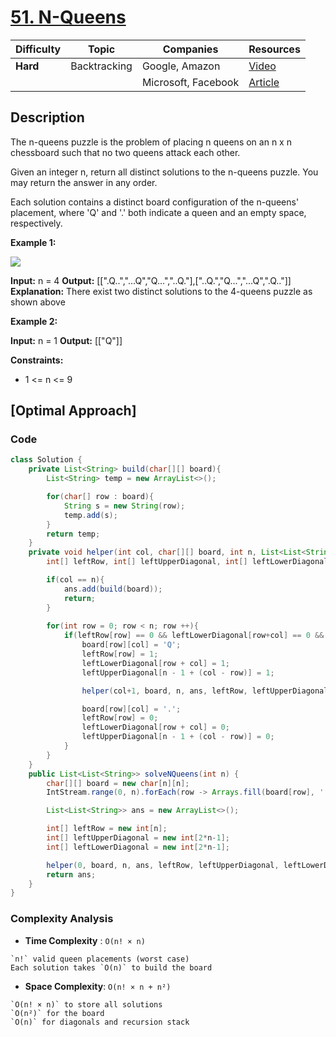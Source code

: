 # [51. N-Queens](https://leetcode.com/problems/n-queens/description/)

| Difficulty | Topic        | Companies           | Resources   |
| ---------- | ------------ | ------------------- | ----------- |
| **Hard**   | Backtracking | Google, Amazon      | [Video](https://youtu.be/i05Ju7AftcM?si=Gv5eTfGQdXlSx_IQ)   |
|            |              | Microsoft, Facebook | [Article](https://www.geeksforgeeks.org/n-queen-problem-backtracking-3/) |

## Description

The n-queens puzzle is the problem of placing n queens on an n x n chessboard such that no two queens attack each other.

Given an integer n, return all distinct solutions to the n-queens puzzle. You may return the answer in any order.

Each solution contains a distinct board configuration of the n-queens' placement, where 'Q' and '.' both indicate a queen and an empty space, respectively.

**Example 1:**

![](https://assets.leetcode.com/uploads/2020/11/13/queens.jpg)

**Input:** n = 4
**Output:** [[".Q..","...Q","Q...","..Q."],["..Q.","Q...","...Q",".Q.."]]
**Explanation:** There exist two distinct solutions to the 4-queens puzzle as shown above 

**Example 2:**

**Input:** n = 1
**Output:** [["Q"]]
 

**Constraints:**
* 1 <= n <= 9


## [Optimal Approach]

### Code
```java
class Solution {
    private List<String> build(char[][] board){
        List<String> temp = new ArrayList<>();

        for(char[] row : board){
            String s = new String(row);
            temp.add(s);
        }
        return temp;
    }
    private void helper(int col, char[][] board, int n, List<List<String>> ans,
        int[] leftRow, int[] leftUpperDiagonal, int[] leftLowerDiagonal){

        if(col == n){
            ans.add(build(board));
            return;
        }
        
        for(int row = 0; row < n; row ++){
            if(leftRow[row] == 0 && leftLowerDiagonal[row+col] == 0 &&  leftUpperDiagonal[n-1+col-row] == 0){
                board[row][col] = 'Q';
                leftRow[row] = 1;
                leftLowerDiagonal[row + col] = 1;
                leftUpperDiagonal[n - 1 + (col - row)] = 1;

                helper(col+1, board, n, ans, leftRow, leftUpperDiagonal, leftLowerDiagonal);

                board[row][col] = '.';
                leftRow[row] = 0;
                leftLowerDiagonal[row + col] = 0;
                leftUpperDiagonal[n - 1 + (col - row)] = 0;
            }
        }
    }
    public List<List<String>> solveNQueens(int n) {
        char[][] board = new char[n][n];
        IntStream.range(0, n).forEach(row -> Arrays.fill(board[row], '.'));

        List<List<String>> ans = new ArrayList<>();

        int[] leftRow = new int[n];
        int[] leftUpperDiagonal = new int[2*n-1];
        int[] leftLowerDiagonal = new int[2*n-1];

        helper(0, board, n, ans, leftRow, leftUpperDiagonal, leftLowerDiagonal);
        return ans;
    }
}
```

### Complexity Analysis

- **Time Complexity** : `O(n! × n)`  
```
`n!` valid queen placements (worst case)  
Each solution takes `O(n)` to build the board  
```

- **Space Complexity**:  `O(n! × n + n²)`  
```
`O(n! × n)` to store all solutions  
`O(n²)` for the board  
`O(n)` for diagonals and recursion stack  
```
